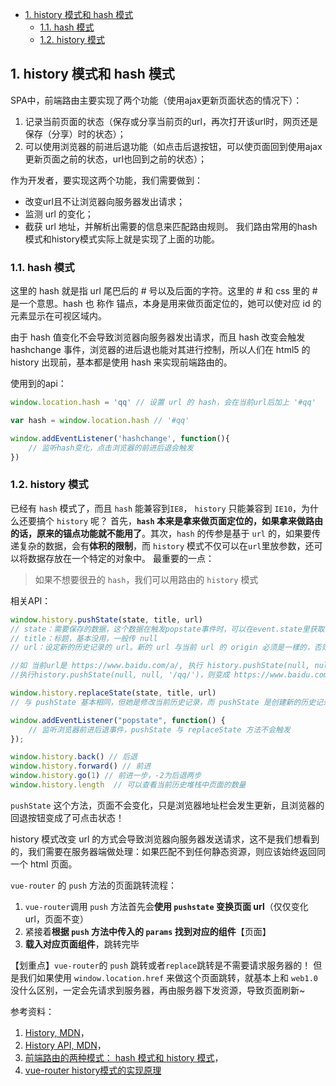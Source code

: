 - [1. history 模式和 hash 模式](#1-history-模式和-hash-模式)
  - [1.1. hash 模式](#11-hash-模式)
  - [1.2. history 模式](#12-history-模式)

## 1. history 模式和 hash 模式

SPA中，前端路由主要实现了两个功能（使用ajax更新页面状态的情况下）：

1. 记录当前页面的状态（保存或分享当前页的url，再次打开该url时，网页还是保存（分享）时的状态）；
2. 可以使用浏览器的前进后退功能（如点击后退按钮，可以使页面回到使用ajax更新页面之前的状态，url也回到之前的状态）；

作为开发者，要实现这两个功能，我们需要做到：

- 改变url且不让浏览器向服务器发出请求；
- 监测 url 的变化；
- 截获 url 地址，并解析出需要的信息来匹配路由规则。
我们路由常用的hash模式和history模式实际上就是实现了上面的功能。

### 1.1. hash 模式
这里的 hash 就是指 url 尾巴后的 # 号以及后面的字符。这里的 # 和 css 里的 # 是一个意思。hash 也 称作 锚点，本身是用来做页面定位的，她可以使对应 id 的元素显示在可视区域内。

由于 hash 值变化不会导致浏览器向服务器发出请求，而且 hash 改变会触发 hashchange 事件，浏览器的进后退也能对其进行控制，所以人们在 html5 的 history 出现前，基本都是使用 hash 来实现前端路由的。

使用到的api：
```js
window.location.hash = 'qq' // 设置 url 的 hash，会在当前url后加上 '#qq'

var hash = window.location.hash // '#qq'  

window.addEventListener('hashchange', function(){ 
    // 监听hash变化，点击浏览器的前进后退会触发
})
```

### 1.2. history 模式
已经有 `hash` 模式了，而且 `hash` 能兼容到`IE8`， `history` 只能兼容到 `IE10`，为什么还要搞个 `history` 呢？
首先，**`hash` 本来是拿来做页面定位的，如果拿来做路由的话，原来的锚点功能就不能用了**。其次，`hash` 的传参是基于 `url` 的，如果要传递复杂的数据，会有**体积的限制**，而 `history` 模式不仅可以在`url`里放参数，还可以将数据存放在一个特定的对象中。
最重要的一点：
>如果不想要很丑的 `hash`，我们可以用路由的 `history` 模式




相关API：
```js
window.history.pushState(state, title, url) 
// state：需要保存的数据，这个数据在触发popstate事件时，可以在event.state里获取
// title：标题，基本没用，一般传 null
// url：设定新的历史记录的 url。新的 url 与当前 url 的 origin 必须是一樣的，否则会抛出错误。url可以是绝对路径，也可以是相对路径。

//如 当前url是 https://www.baidu.com/a/, 执行 history.pushState(null, null, './qq/')，则变成 https://www.baidu.com/a/qq/，
//执行history.pushState(null, null, '/qq/')，则变成 https://www.baidu.com/qq/

window.history.replaceState(state, title, url)
// 与 pushState 基本相同，但她是修改当前历史记录，而 pushState 是创建新的历史记录

window.addEventListener("popstate", function() {
	// 监听浏览器前进后退事件，pushState 与 replaceState 方法不会触发				
});

window.history.back() // 后退
window.history.forward() // 前进
window.history.go(1) // 前进一步，-2为后退两步
window.history.length  // 可以查看当前历史堆栈中页面的数量
```

`pushState` 这个方法，页面不会变化，只是浏览器地址栏会发生更新，且浏览器的回退按钮变成了可点击状态！

history 模式改变 url 的方式会导致浏览器向服务器发送请求，这不是我们想看到的，我们需要在服务器端做处理：如果匹配不到任何静态资源，则应该始终返回同一个 html 页面。

`vue-router` 的 `push` 方法的页面跳转流程：
1. `vue-router`调用 `push` 方法首先会**使用 `pushstate` 变换页面 url**（仅仅变化 url，页面不变）
2. 紧接着**根据 `push` 方法中传入的 `params` 找到对应的组件**【页面】
3. **载入对应页面组件**，跳转完毕

【划重点】`vue-router`的 `push` 跳转或者`replace`跳转是不需要请求服务器的！
但是我们如果使用 `window.location.href` 来做这个页面跳转，就基本上和 `web1.0` 没什么区别，一定会先请求到服务器，再由服务器下发资源，导致页面刷新~



参考资料：
1. [History, MDN](https://developer.mozilla.org/zh-CN/docs/Web/API/History)，
2. [History API, MDN](https://developer.mozilla.org/zh-CN/docs/Web/API/History_API)，
3. [前端路由的两种模式： hash 模式和 history 模式](https://www.cnblogs.com/JRliu/p/adff)，
4. [vue-router history模式的实现原理](https://www.jianshu.com/p/557f2ba86892)






